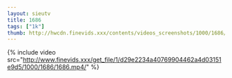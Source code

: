 ```yaml
--- 
layout: sieutv
title: 1686
tags: ["1k"]
thumb: http://hwcdn.finevids.xxx/contents/videos_screenshots/1000/1686/preview.mp4.jpg
---
```

{% include video src="http://www.finevids.xxx/get_file/1/d29e2234a40769904462a4d03151e9d5/1000/1686/1686.mp4/" %} 

